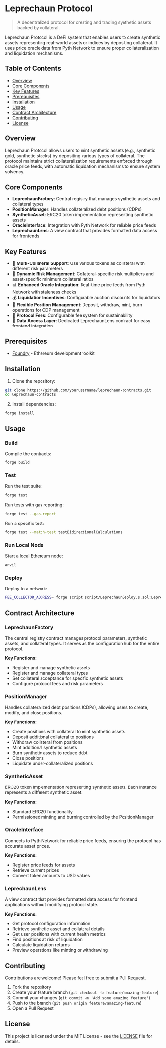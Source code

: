 # Leprechaun Protocol

> A decentralized protocol for creating and trading synthetic assets backed by collateral.

Leprechaun Protocol is a DeFi system that enables users to create synthetic assets representing real-world assets or indices by depositing collateral. It uses price oracle data from Pyth Network to ensure proper collateralization and liquidation mechanisms.

## Table of Contents

- [Overview](#overview)
- [Core Components](#core-components)
- [Key Features](#key-features)
- [Prerequisites](#prerequisites)
- [Installation](#installation)
- [Usage](#usage)
- [Contract Architecture](#contract-architecture)
- [Contributing](#contributing)
- [License](#license)

## Overview

Leprechaun Protocol allows users to mint synthetic assets (e.g., synthetic gold, synthetic stocks) by depositing various types of collateral. The protocol maintains strict collateralization requirements enforced through oracle price feeds, with automatic liquidation mechanisms to ensure system solvency.

## Core Components

- **LeprechaunFactory**: Central registry that manages synthetic assets and collateral types
- **PositionManager**: Handles collateralized debt positions (CDPs)
- **SyntheticAsset**: ERC20 token implementation representing synthetic assets
- **OracleInterface**: Integration with Pyth Network for reliable price feeds
- **LeprechaunLens**: A view contract that provides formatted data access for frontends

## Key Features

- 🏦 **Multi-Collateral Support**: Use various tokens as collateral with different risk parameters
- 🧠 **Dynamic Risk Management**: Collateral-specific risk multipliers and asset-specific minimum collateral ratios
- 📊 **Enhanced Oracle Integration**: Real-time price feeds from Pyth Network with staleness checks
- 💰 **Liquidation Incentives**: Configurable auction discounts for liquidators
- 🔄 **Flexible Position Management**: Deposit, withdraw, mint, burn operations for CDP management
- 💼 **Protocol Fees**: Configurable fee system for sustainability
- 👀 **Data Access Layer**: Dedicated LeprechaunLens contract for easy frontend integration

## Prerequisites

- [Foundry](https://getfoundry.sh/) - Ethereum development toolkit

## Installation

1. Clone the repository:

```bash
git clone https://github.com/yourusername/leprechaun-contracts.git
cd leprechaun-contracts
```

2. Install dependencies:

```bash
forge install
```

## Usage

### Build

Compile the contracts:

```bash
forge build
```

### Test

Run the test suite:

```bash
forge test
```

Run tests with gas reporting:

```bash
forge test --gas-report
```

Run a specific test:

```bash
forge test --match-test testBidirectionalCalculations
```

### Run Local Node

Start a local Ethereum node:

```bash
anvil
```

### Deploy

Deploy to a network:

```bash
FEE_COLLECTOR_ADDRESS= forge script script/LeprechaunDeploy.s.sol:LeprechaunDeployScript --rpc-url <your_rpc_url> --private-key <your_private_key>
```

## Contract Architecture

### LeprechaunFactory

The central registry contract manages protocol parameters, synthetic assets, and collateral types. It serves as the configuration hub for the entire protocol.

**Key Functions:**

- Register and manage synthetic assets
- Register and manage collateral types
- Set collateral acceptance for specific synthetic assets
- Configure protocol fees and risk parameters

### PositionManager

Handles collateralized debt positions (CDPs), allowing users to create, modify, and close positions.

**Key Functions:**

- Create positions with collateral to mint synthetic assets
- Deposit additional collateral to positions
- Withdraw collateral from positions
- Mint additional synthetic assets
- Burn synthetic assets to reduce debt
- Close positions
- Liquidate under-collateralized positions

### SyntheticAsset

ERC20 token implementation representing synthetic assets. Each instance represents a different synthetic asset.

**Key Functions:**

- Standard ERC20 functionality
- Permissioned minting and burning controlled by the PositionManager

### OracleInterface

Connects to Pyth Network for reliable price feeds, ensuring the protocol has accurate asset prices.

**Key Functions:**

- Register price feeds for assets
- Retrieve current prices
- Convert token amounts to USD values

### LeprechaunLens

A view contract that provides formatted data access for frontend applications without modifying protocol state.

**Key Functions:**

- Get protocol configuration information
- Retrieve synthetic asset and collateral details
- Get user positions with current health metrics
- Find positions at risk of liquidation
- Calculate liquidation returns
- Preview operations like minting or withdrawing

## Contributing

Contributions are welcome! Please feel free to submit a Pull Request.

1. Fork the repository
2. Create your feature branch (`git checkout -b feature/amazing-feature`)
3. Commit your changes (`git commit -m 'Add some amazing feature'`)
4. Push to the branch (`git push origin feature/amazing-feature`)
5. Open a Pull Request

## License

This project is licensed under the MIT License - see the [LICENSE](LICENSE) file for details.
